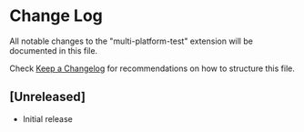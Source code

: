 # Change Log

All notable changes to the "multi-platform-test" extension will be documented in this file.

Check [Keep a Changelog](http://keepachangelog.com/) for recommendations on how to structure this file.

## [Unreleased]

- Initial release